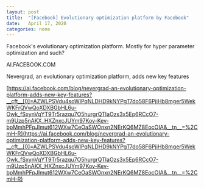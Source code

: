 ```yaml
---
layout: post
title:  "[Facebook] Evolutionary optimization platform by Facebook"
date:   April 17, 2020
categories: none
---
```


Facebook's evolutionary optimization platform. Mostly for hyper parameter optimization and such? 






AI.FACEBOOK.COM




Nevergrad, an evolutionary optimization platform, adds new key features



[https://ai.facebook.com/blog/nevergrad-an-evolutionary-optimization-platform-adds-new-key-features?__cft__[0]=AZWLPSVdu4soWIPqNLDHD9kNYPgT7do58F6PjiHb8mger5WekWKFrQVwQoXDXBGbHL6u-Owk_fSxynVqYT9Tr5razqu7O5hurgrQTIaOzs3x5Ep6RCcO7-m9Uzp5nAKX_HXZnxcJUYm97Kov-Kev-bpMmhPFpJImut612WXw7CeOaSWOnxn2NErKQ6MZ8EocOIA&__tn__=%2CmH-R](https://ai.facebook.com/blog/nevergrad-an-evolutionary-optimization-platform-adds-new-key-features?__cft__[0]=AZWLPSVdu4soWIPqNLDHD9kNYPgT7do58F6PjiHb8mger5WekWKFrQVwQoXDXBGbHL6u-Owk_fSxynVqYT9Tr5razqu7O5hurgrQTIaOzs3x5Ep6RCcO7-m9Uzp5nAKX_HXZnxcJUYm97Kov-Kev-bpMmhPFpJImut612WXw7CeOaSWOnxn2NErKQ6MZ8EocOIA&__tn__=%2CmH-R)



 

